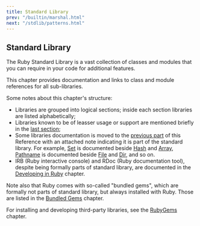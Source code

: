 ```yaml
---
title: Standard Library
prev: "/builtin/marshal.html"
next: "/stdlib/patterns.html"
---
```


## Standard Library[](#standard-library)

The Ruby Standard Library is a vast collection of classes and modules that you can require in your code for additional features.

This chapter provides documentation and links to class and module references for all sub-libraries.

Some notes about this chapter's structure:

* Libraries are grouped into logical sections; inside each section libraries are listed alphabetically;
* Libraries known to be of leasser usage or support are mentioned briefly in the [last section](stdlib/misc/other.md);
* Some libraries documentation is moved to the [previous part](builtin.md) of this Reference with an attached note indicating it is part of the standard library. For example, [Set](builtin/types/set.md) is documented beside [Hash](builtin/types/hash.md) and [Array](builtin/types/array.md), [Pathname](builtin/system-cli/filesystem.md#pahtname) is documented beside [File](builtin/system-cli/filesystem.md#file) and [Dir](builtin/system-cli/filesystem.md#dir), and so on.
* IRB (Ruby interactive console) and RDoc (Ruby documentation tool), despite being formally parts of standard library, are documented in the [Developing in Ruby](developing.md) chapter.

Note also that Ruby comes with so-called "bundled gems", which are formally not parts of standard library, but always installed with Ruby. Those are listed in the [Bundled Gems](stdlib/bundled.md) chapter.

For installing and developing third-party libraries, see the [RubyGems](developing/libraries.md) chapter.




